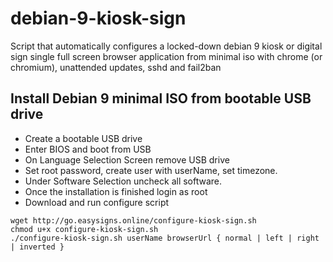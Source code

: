 # debian-9-kiosk-sign
Script that automatically configures a locked-down debian 9 kiosk or digital sign single full screen browser application from minimal iso with chrome (or chromium), unattended updates, sshd and fail2ban 

## Install Debian 9 minimal ISO from bootable USB drive
* Create a bootable USB drive 
* Enter BIOS and boot from USB
* On Language Selection Screen remove USB drive 
* Set root password, create user with userName, set timezone.
* Under Software Selection uncheck all software.
* Once the installation is finished login as root
* Download and run configure script

```
wget http://go.easysigns.online/configure-kiosk-sign.sh
chmod u+x configure-kiosk-sign.sh
./configure-kiosk-sign.sh userName browserUrl { normal | left | right | inverted }
```
